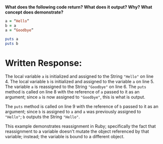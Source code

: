 **What does the following code return? What does it output? Why? What concept does demonstrate?**

```ruby
a = “Hello”
b = a
a = “Goodbye”

puts a
puts b
```

# Written Response:

The local variable `a` is initialized and assigned to the String `"Hello"` on line 4. The local variable `b` is initialized and assigned to the variable `a` on line 5. The variable `a` is reassigned to the String `"Goodbye"` on line 6. The `puts` method is called on line 8 with the reference of `a` passed to it as an argument; since `a` is now assigned to `"Goodbye"`, this is what is output.

The `puts` method is called on line 9 with the reference of `b` passed to it as an argument; since `b` is assigned to `a` and `a` was previously assigned to `"Hello"`; `b` outputs the String `"Hello"`.

This example demonstrates reassignment in Ruby; specifically the fact that reassignment to a variable doesn't mutate the object referenced by that variable; instead; the variable is bound to a different object.

